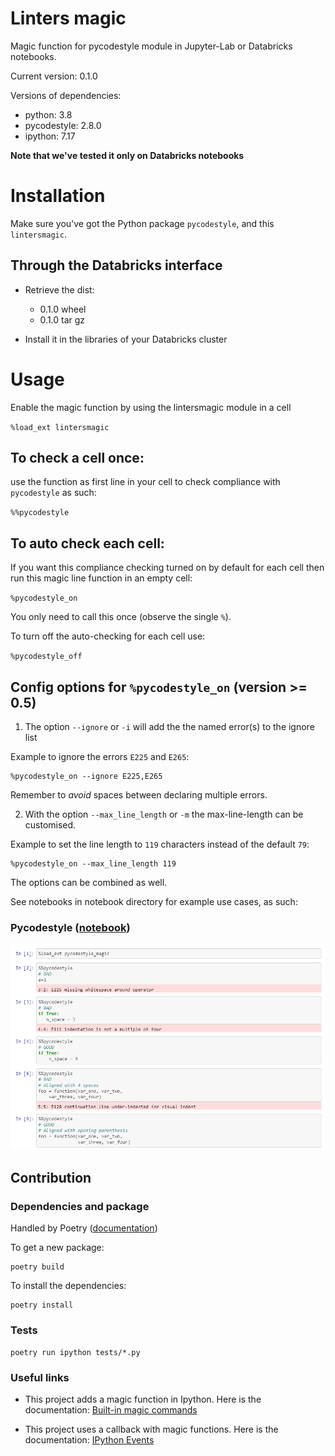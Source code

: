 # Linters magic
Magic function for pycodestyle module in Jupyter-Lab or Databricks notebooks.

Current version: 0.1.0

Versions of dependencies:
- python: 3.8
- pycodestyle: 2.8.0
- ipython: 7.17

**Note that we've tested it only on Databricks notebooks**

# Installation

Make sure you've got the Python package `pycodestyle`, and this `lintersmagic`.

## Through the Databricks interface

- Retrieve the dist:
  - 0.1.0 wheel 
  - 0.1.0 tar gz

- Install it in the libraries of your Databricks cluster

# Usage
Enable the magic function by using the lintersmagic module in a cell

`%load_ext lintersmagic`

## To check a cell once:
use the function as first line in your cell to check compliance with `pycodestyle` as such:

`%%pycodestyle`

## To auto check each cell:
If you want this compliance checking turned on by default for each cell then run this magic line function in an empty cell:

`%pycodestyle_on`

You only need to call this once (observe the single `%`).

To turn off the auto-checking for each cell use:

`%pycodestyle_off`

## Config options for `%pycodestyle_on` (version >= 0.5)

1. The option `--ignore` or `-i` will add the the named error(s) to the ignore list

Example to ignore the errors `E225` and `E265`:
```
%pycodestyle_on --ignore E225,E265
``` 
Remember to _avoid_ spaces between declaring multiple errors.

2. With the option `--max_line_length` or `-m` the max-line-length can be customised.

Example to set the line length to `119` characters instead of the default `79`:
```
%pycodestyle_on --max_line_length 119
```

The options can be combined as well. 


See notebooks in notebook directory for example use cases, as such:
### Pycodestyle ([notebook](https://github.com/mattijn/pycodestyle_magic/blob/master/notebook/example%20pycodestyle_magic.ipynb))
![alt text](img/pycodestyle.PNG)

## Contribution

### Dependencies and package

Handled by Poetry ([documentation](https://python-poetry.org/))

To get a new package:

```
poetry build
```

To install the dependencies:

```
poetry install
```

### Tests

```
poetry run ipython tests/*.py
```

### Useful links

- This project adds a magic function in Ipython. Here is the documentation:
  [Built-in magic commands](https://ipython.readthedocs.io/en/stable/interactive/magics.html)

- This project uses a callback with magic functions. Here is the documentation:
  [IPython Events](https://ipython.readthedocs.io/en/stable/config/callbacks.html)
